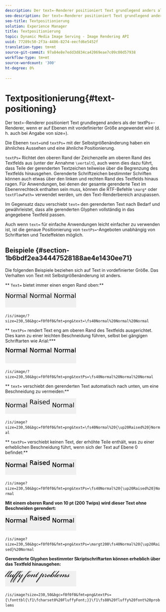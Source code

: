 ```yaml
---
description: Der text=-Renderer positioniert Text grundlegend anders als der textPs=-Renderer, wenn er auf Ebenen mit vordefinierter Größe angewendet wird (d. h. auch bei Angabe von size=).
seo-description: Der text=-Renderer positioniert Text grundlegend anders als der textPs=-Renderer, wenn er auf Ebenen mit vordefinierter Größe angewendet wird (d. h. auch bei Angabe von size=).
seo-title: Textpositionierung
solution: Experience Manager
title: Textpositionierung
topic: Dynamic Media Image Serving - Image Rendering API
uuid: 77289c50-2f3a-4486-8274-eecfd6e5452f
translation-type: tm+mt
source-git-commit: 97a84e8e7edd3d834ca42069eae7c09c00d57938
workflow-type: tm+mt
source-wordcount: '300'
ht-degree: 0%

---
```



# Textpositionierung{#text-positioning}

Der text=-Renderer positioniert Text grundlegend anders als der textPs=-Renderer, wenn er auf Ebenen mit vordefinierter Größe angewendet wird (d. h. auch bei Angabe von size=).

Die Ebenen `text=`und `textPs=` mit der Selbstgrößenänderung haben ein ähnliches Aussehen und eine ähnliche Positionierung.

`textPs=` Richtet den oberen Rand der Zeichenzelle am oberen Rand des Textfelds aus (unter der Annahme  `\vertalt`), auch wenn dies dazu führt, dass Teile der gerenderten Textzeichen teilweise über die Begrenzung des Textfelds hinausgehen. Gerenderte Schriftzeichen bestimmter Schriften können auch etwas über den linken und rechten Rand des Textfelds hinaus ragen. Für Anwendungen, bei denen der gesamte gerenderte Text im Ebenenrechteck enthalten sein muss, können die RTF-Befehle `\marg*` oder `textFlowPath=` verwendet werden, um den Text-Renderbereich anzupassen.

Im Gegensatz dazu verschiebt `text=` den gerenderten Text nach Bedarf und gewährleistet, dass alle gerenderten Glyphen vollständig in das angegebene Textfeld passen.

Auch wenn `text=` für einfache Anwendungen leicht einfacher zu verwenden ist, ist die genaue Positionierung von `textPs=`-Angeboten unabhängig von Schriftarten und Texteffekten möglich.

## Beispiele {#section-1b6bdf2ea34447528188ae4e1430ee71}

Die folgenden Beispiele beziehen sich auf Text in vordefinierter Größe. Das Verhalten von Text mit Selbstgrößenänderung ist anders.

** `Text=` bietet immer einen engen Rand oben:**

![](assets/tp01.png)

`/is/image/?size=230,50&bgc=f0f0f0&fmt=png&text=\fs40Normal%20Normal%20Normal`

** `textPs=` rendert Text eng am oberen Rand des Textfelds ausgerichtet. Dies kann zu einer leichten Beschneidung führen, selbst bei gängigen Schriftarten wie Arial:***

![](assets/tp02.png)

`/is/image/?size=230,50&bgc=f0f0f0&fmt=png&textPs=\fs40Normal%20Normal%20Normal`

** `text=` verschiebt den gerenderten Text automatisch nach unten, um eine Beschneidung zu vermeiden:**

![](assets/tp03.png)

`/is/image?size=230,50&bgc=f0f0f0&fmt=png&text=\fs40Normal%20{\up20Raised%20}Normal`

** `textPs=` verschiebt keinen Text, der erhöhte Teile enthält, was zu einer erheblichen Beschneidung führt, wenn sich der Text auf Ebene 0 befindet:**

![](assets/tp04.png)

`/is/image?size=230,50&bgc=f0f0f0&fmt=png&textPs=\fs40Normal%20{\up20Raised%20}Normal`

**Mit einem oberen Rand von 10 pt (200 Twips) wird dieser Text ohne Beschneiden gerendert:**

![](assets/tp05.png)

`/is/image?size=230,50&bgc=f0f0f0&fmt=png&textPs=\margt200\fs40Normal%20{\up20Raised}%20Normal`

**Gerenderte Glyphen bestimmter Skriptschriftarten können erheblich über das Textfeld hinausgehen:**

![](assets/tp06.png)

`/is/image?size=230,50&bgc=f0f0f0&fmt=png&textPs={\fonttbl{\f1\fcharset0%20FluffyFont;}}\f1\fs88%20fluffy%20font%20problems`
